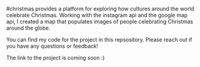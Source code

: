 #christmas provides a platform for exploring how cultures around the world celebrate Christmas. Working with the instagram api and the google map api, I created a map that populates images of people celebrating Christmas around the globe.

You can find my code for the project in this repsository. Please reach out if you have any questions or feedback! 

The link to the project is coming soon :)
